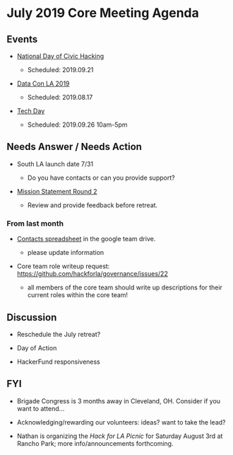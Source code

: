 # July 2019 Core Meeting Agenda

## Events

* [National Day of Civic Hacking](https://www.codeforamerica.org/national-day-of-civic-hacking)
  * Scheduled: 2019.09.21

* [Data Con LA 2019](https://www.dataconla.com/)
  * Scheduled: 2019.08.17
  
* [Tech Day](https://techdayhq.com/los-angeles)
  * Scheduled: 2019.09.26 10am-5pm

## Needs Answer / Needs Action

* South LA launch date 7/31
  * Do you have contacts or can you provide support?

* [Mission Statement Round 2](https://docs.google.com/document/d/1OBWyDae-ybtDY1o2xtrbW9lOMc9B_UJX-uvf0KizTsA/edit?usp=sharing)
  * Review and provide feedback before retreat.

### From last month

* [Contacts spreadsheet](https://docs.google.com/spreadsheets/d/1hb25B49UVwi87mXBA420q1vDS5pJJvR8AGfI9G9PNc0/) 
in the google team drive.
  * please update information
    
* Core team role writeup request:  https://github.com/hackforla/governance/issues/22
  * all members of the core team should write up descriptions for their current roles within the core team!

## Discussion

* Reschedule the July retreat?

* Day of Action

* HackerFund responsiveness

## FYI

* Brigade Congress is 3 months away in Cleveland, OH. Consider if you want to attend...

* Acknowledging/rewarding our volunteers: ideas? want to take the lead?

* Nathan is organizing the *Hack for LA Picnic* for Saturday August 3rd at Rancho Park; more info/announcements forthcoming.
